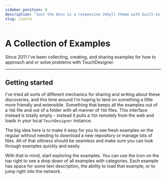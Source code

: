 ```yaml
---
sidebar_position: 0
description: "Just the Docs is a responsive Jekyll theme with built-in search that is easily customizable and hosted on GitHub Pages."
slug: /intro
---
```


# A Collection of Examples

Since 2011 I've been collecting, creating, and sharing examples for how to approach and or solve problems with TouchDesigner.

---

## Getting started
I've tried all sorts of different mechanics for sharing and writing about these discoveries, and this time around I'm hoping to land on something a little more friendly and extensible. Something that keeps all the examples out of a `TOE` file and out of a folder with all manner of `TOX` files. This interface instead is totally empty - instead it pulls a `TOX` remotely from the web and loads in your local `TouchDesigner` instance. 

The big idea here is to make it easy for you to see fresh examples on the regular without needing to download a new repository or manage lots of files. All of that silliness should be seamless and make sure you can look through examples quickly and easily. 

With that in mind, start exploring the examples. You can use the icon on the top right to see a drop down of all examples with categories. Each example has space for some text description, the ability to load that example, or to jump right into the network. 


[DeLorean]:https://en.wikipedia.org/wiki/DMC_DeLorean
[TouchDesigner]:https://derivative.ca/
[Google Style Guides]:https://google.github.io/styleguide/
[PEP 8]:https://peps.python.org/pep-0008/